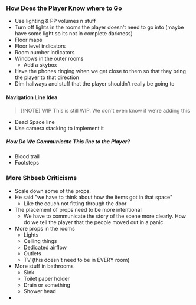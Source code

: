 ### How Does the Player Know where to Go
- Use lighting & PP volumes n stuff
- Turn off lights in the rooms the player doesn't need to go into (maybe have some light so its not in complete darkness)
- Floor maps
- Floor level indicators
- Room number indicators
- Windows in the outer rooms
	- Add a skybox
- Have the phones ringing when we get close to them so that they bring the player to that direction
- Dim hallways and stuff that the player shouldn't really be going to

#### Navigation Line Idea

> [!NOTE] WIP
> This is still WIP. We don't even know if we're adding this

- Dead Space line
- Use camera stacking to implement it

##### How Do We Communicate This line to the Player?
- Blood trail
- Footsteps


### More Shbeeb Criticisms
- Scale down some of the props.
- He said "we have to think about how the items got in that space"
	- Like the couch not fitting through the door
- The placement of props need to be more intentional
	- We have to communicate the story of the scene more clearly. How do we tell the player that the people moved out in a panic
- More props in the rooms
	- Lights
	- Ceiling things
	- Dedicated airflow
	- Outlets
	- TV (this doesn't need to be in EVERY room)
- More stuff in bathrooms
	- Sink
	- Toilet paper holder
	- Drain or something
	- Shower head
- 